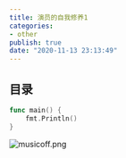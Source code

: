 ```yaml
---
title: 演员的自我修养1
categories:
- other
publish: true
date: "2020-11-13 23:13:49"
---
```

## 目录
```go
func main() {
    fmt.Println()
}

```
![musicoff.png](https://himura.xyz/static/image/20201113/musicoff.png)